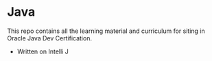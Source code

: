 # Java

This repo contains all the learning material and curriculum for siting in Oracle Java Dev Certification.

- Written on Intelli J
